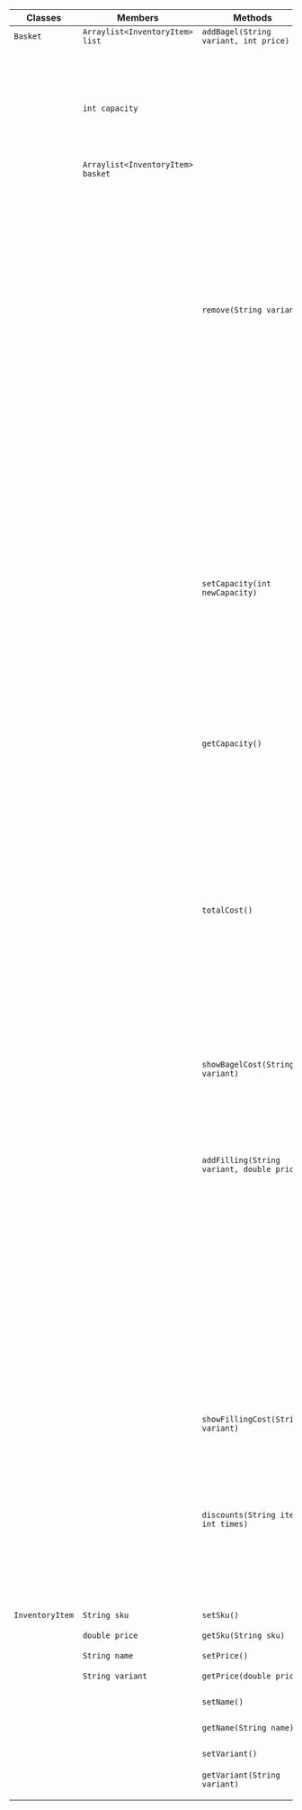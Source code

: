 | Classes         | Members                           | Methods                                    | Scenario                         | Results                       |
|-----------------|-----------------------------------|--------------------------------------------|----------------------------------|-------------------------------|
| `Basket`        | `Arraylist<InventoryItem> list`   | `addBagel(String variant, int price)`      | 1. + 10.                         |                               |
|                 |                                   |                                            | bagel added successfully         | Output success message        |
|                 | `int capacity`                    |                                            |                                  | Update the basket list        |
|                 |                                   |                                            |                                  | Return true                   |
|                 | `Arraylist<InventoryItem> basket` |                                            | 3.                               |                               |
|                 |                                   |                                            | fail to add bagel                | Output failure message        |
|                 |                                   |                                            | basket is full                   | Don't update the basket list  |
|                 |                                   |                                            |                                  | Return false                  |
|                 |                                   | `remove(String variant)`                   | 2.                               |                               |
|                 |                                   |                                            | bagel removed successfully       | Output success message        |
|                 |                                   |                                            |                                  | Update the basket list        |
|                 |                                   |                                            |                                  | Return true                   |
|                 |                                   |                                            | 5.                               |                               |
|                 |                                   |                                            | fail because bagel doesn't exist | Output failure message        |
|                 |                                   |                                            |                                  | Don't update the basket list  |
|                 |                                   |                                            |                                  | Return false                  |
|                 |                                   | `setCapacity(int newCapacity)`             | 4.                               |                               |
|                 |                                   |                                            | change basket capacity           | Output success message        |
|                 |                                   |                                            |                                  | Update the basket list        |
|                 |                                   |                                            |                                  | Return true                   |
|                 |                                   |                                            | 4.                               |                               |
|                 |                                   | `getCapacity()`                            | Get the capacity of the basket   | Return int                    |
|                 |                                   |                                            |                                  |                               |
|                 |                                   |                                            | 4.                               |                               |
|                 |                                   |                                            | fail to change basket capacity   | Output failure message        |
|                 |                                   |                                            | there are items in basket        | Don't update basket list      |
|                 |                                   |                                            |                                  | Return false                  |
|                 |                                   | `totalCost()`                              | 6.                               |                               |
|                 |                                   |                                            | there are items in basket        | Return the total cost         |
|                 |                                   |                                            |                                  | Return double                 |
|                 |                                   |                                            | 6.                               |                               |
|                 |                                   |                                            | empty basket                     | Return 0                      |
|                 |                                   |                                            |                                  | Return empty double           |
|                 |                                   | `showBagelCost(String variant)`            | 7.                               |                               |
|                 |                                   |                                            | get the cost of a bagel          | Return the cost of a bagel    |
|                 |                                   |                                            |                                  | Return double                 |
|                 |                                   | `addFilling(String variant, double price)` | 8. + 10.                         |                               |
|                 |                                   |                                            | add filling successfully         | Output success message        |
|                 |                                   |                                            |                                  | Update the basket list        |
|                 |                                   |                                            |                                  | Return true                   |
|                 |                                   |                                            | 8.                               |                               |
|                 |                                   |                                            | fail to add filling              | Output failure message        |
|                 |                                   |                                            | filling doesn't exist            | Don't update basket list      |
|                 |                                   |                                            |                                  | Return false                  |
|                 |                                   | `showFillingCost(String variant)`          | 9.                               |                               |
|                 |                                   |                                            | get the cost of a filling        | Return the cost of a filling  |
|                 |                                   |                                            |                                  | Return double                 |
|                 |                                   | `discounts(String item, int times)`        | Extension 1.                     |                               |
|                 |                                   |                                            | calculate the discounts of items | Return the price of the items |
|                 |                                   |                                            |                                  | Return double                 |
|                 |                                   |                                            |                                  |                               |
| `InventoryItem` | `String sku`                      | `setSku()`                                 | Return sku                       | void                          |
|                 | `double price`                    | `getSku(String sku)`                       | Get the sku                      | Return String                 |
|                 | `String name`                     | `setPrice()`                               | Return price                     | void                          |
|                 | `String variant`                  | `getPrice(double price)`                   | Get the price                    | Return double                 |
|                 |                                   | `setName()`                                | Return name                      | void                          |
|                 |                                   | `getName(String name)`                     | Get the name                     | Return String                 |
|                 |                                   | `setVariant()`                             | Return variant                   | void                          |
|                 |                                   | `getVariant(String variant)`               | Get the variant                  | Return String                 |
|                 |                                   |                                            |                                  |                               |
|                 |                                   |                                            |                                  |                               |

